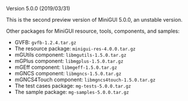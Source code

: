 Version 5.0.0 (2019/03/31)

This is the second preview version of MiniGUI 5.0.0, an unstable version.

Other packages for MiniGUI resource, tools, components, and samples:

- GVFB: `gvfb-1.2.4.tar.gz`
- The resource package: `minigui-res-4.0.0.tar.gz`
- mGUtils component: `libmgutils-1.5.0.tar.gz`
- mGPlus component: `libmgplus-1.5.0.tar.gz`
- mGEff component: `libmgeff-1.5.0.tar.gz`
- mGNCS component: `libmgncs-1.5.0.tar.gz`
- mGNCS4Touch component: `libmgncs4touch-1.5.0.tar.gz`
- The test cases package: `mg-tests-5.0.0.tar.gz`
- The sample package: `mg-samples-5.0.0.tar.gz`

